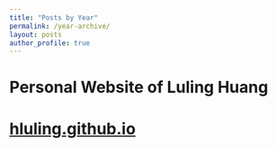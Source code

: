 ```yaml
---
title: "Posts by Year"
permalink: /year-archive/
layout: posts
author_profile: true
---
```


# Personal Website of Luling Huang
# [hluling.github.io](https://hluling.github.io)
<!--stackedit_data:
eyJoaXN0b3J5IjpbLTQ1MjMyMTA4MF19
-->